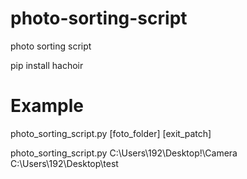 # photo-sorting-script
photo sorting script

 pip install hachoir
# Example
photo_sorting_script.py [foto_folder] [exit_patch]

photo_sorting_script.py C:\Users\192\Desktop\!\Camera C:\Users\192\Desktop\test
